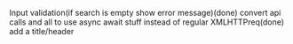 Input validation(if search is empty show error message)(done)
convert api calls and all to use async await stuff instead of regular XMLHTTPreq(done)
add a title/header 
